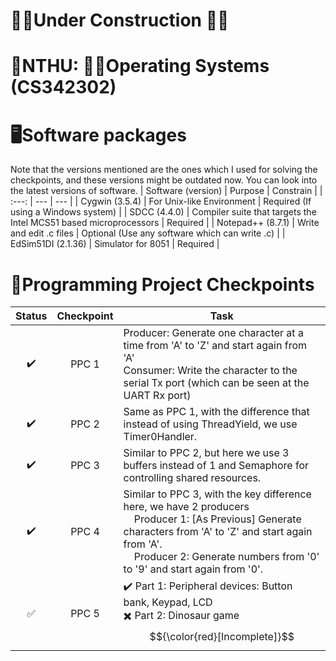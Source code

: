 # 👷‍♂️Under Construction 👷‍♂️
# 🏫NTHU: 🧑‍🏫Operating Systems (CS342302)

# 🖥️Software packages
Note that the versions mentioned are the ones which I used for solving the checkpoints, and these versions might be outdated now. You can look into the latest versions of software.
| Software (version) | Purpose | Constrain |
| :---:         |     ---     |   ---     | 
| Cygwin (3.5.4)  | For Unix-like Environment   |  Required (If using a Windows system) |
| SDCC (4.4.0)     | Compiler suite that targets the Intel MCS51 based microprocessors       |  Required | 
| Notepad++ (8.7.1)    | Write and edit .c files       |   Optional (Use any software which can write .c)  |
| EdSim51DI (2.1.36)   | Simulator for 8051       |  Required  |


# 📑Programming Project Checkpoints

| Status | Checkpoint | Task |
| :---:         |     :---:      |          --- |
| ✔️  | PPC 1     | Producer: Generate one character at a time from 'A' to 'Z' and start again from 'A'  <br/>Consumer: Write the character to the serial Tx port (which can be seen at the UART Rx port)    |
| ✔️     | PPC 2       | Same as PPC 1, with the difference that instead of using ThreadYield, we use Timer0Handler.      |
| ✔️     | PPC 3       | Similar to PPC 2, but here we use 3 buffers instead of 1 and Semaphore for controlling shared resources.   |
| ✔️     | PPC 4       | Similar to PPC 3, with the key difference here, we have 2 producers <br/>  <div>&nbsp;&nbsp;&nbsp;&nbsp;Producer 1: [As Previous] Generate characters from 'A' to 'Z' and start again from 'A'. <br/> &nbsp;&nbsp;&nbsp;&nbsp;Producer 2: Generate numbers from '0' to '9' and start again from '0'.</div>   |
| ✅     | PPC 5       | ✔️ Part 1: Peripheral devices: Button bank, Keypad, LCD  <br/> ✖️ Part 2: Dinosaur game $${\color{red}[Incomplete]}$$      |
